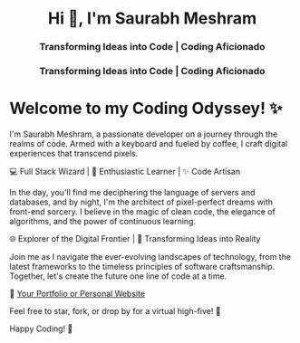 <h1 align="center">Hi 👋, I'm Saurabh Meshram</h1>
<h3 align="center">Transforming Ideas into Code | Coding Aficionado</h3>

<!DOCTYPE html>
<html lang="en">
<head>
  <meta charset="UTF-8">
  <meta name="viewport" content="width=device-width, initial-scale=1.0">
  <title>Hi 👋, I'm Saurabh Meshram | Code Artisan</title>
  <h3 align="center">Transforming Ideas into Code | Coding Aficionado</h3>
 
</head>
<body>
  <h1>Welcome to my Coding Odyssey! ✨</h1>
  <p>
    I'm Saurabh Meshram, a passionate developer on a journey through the realms of code. Armed with a keyboard and fueled by coffee, I craft digital experiences that transcend pixels.
  </p>

  <p>
    💻 Full Stack Wizard | 🚀 Enthusiastic Learner | ✨ Code Artisan
  </p>

  <p>
    In the day, you'll find me deciphering the language of servers and databases, and by night, I'm the architect of pixel-perfect dreams with front-end sorcery. I believe in the magic of clean code, the elegance of algorithms, and the power of continuous learning.
  </p>

  <p>
    🌐 Explorer of the Digital Frontier | 🚀 Transforming Ideas into Reality
  </p>

  <p>
    Join me as I navigate the ever-evolving landscapes of technology, from the latest frameworks to the timeless principles of software craftsmanship. Together, let's create the future one line of code at a time.
  </p>

  <p>
    🌟 <a href="https://saurabhs-portfolio.vercel.app/">Your Portfolio or Personal Website</a>
  </p>

  <p>
    Feel free to star, fork, or drop by for a virtual high-five! 🚀
  </p>

  <p>
    Happy Coding! 🖤
  </p>
</body>
</html>



